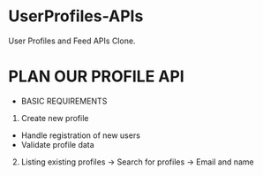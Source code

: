 # UserProfiles-APIs
User Profiles and Feed APIs Clone.

# PLAN OUR PROFILE API
- BASIC REQUIREMENTS
1. Create new profile 
- Handle registration of new users
- Validate profile data
2. Listing existing  profiles
-> Search for profiles
-> Email and name


